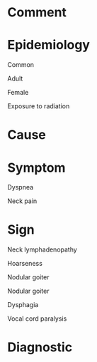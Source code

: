 # Comment

# Epidemiology

Common

Adult

Female

Exposure to radiation

# Cause

# Symptom

Dyspnea

Neck pain

# Sign

Neck lymphadenopathy

Hoarseness

Nodular goiter

Nodular goiter

Dysphagia

Vocal cord paralysis

# Diagnostic
